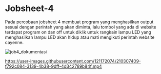 # Jobsheet-4


Pada percobaan jobsheet 4 membuat program yang menghasilkan output sesuai dengan perintah yang akan diminta, lalu tombol yang ada di website terdapat program on dan off untuk diklik untuk rangkain lampu LED yang menghasilkan lampu LED akan hidup atau mati mengikuti perintah website cayenne.

![job4_dokumentasi](https://user-images.githubusercontent.com/121172074/210149075-867f98f0-bb34-446e-aaf2-4e664af332b8.jpeg)


https://user-images.githubusercontent.com/121172074/210307409-f792c084-3139-4b38-9dff-4d342789b84f.mp4





